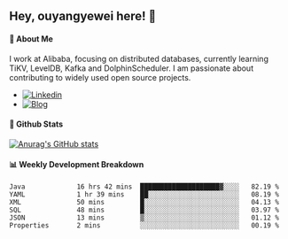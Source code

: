 ## Hey, ouyangyewei here! :wave:

#### :rocket: About Me
I work at Alibaba, focusing on distributed databases, currently learning TiKV, LevelDB, Kafka and DolphinScheduler. I am passionate about contributing to widely used open source projects.

- [![Linkedin](https://img.shields.io/badge/LinkedIn-ouyangyewei-blue)](https://www.linkedin.com/in/ouyangyewei/)
- [![Blog](https://img.shields.io/badge/Blog-yeweiouyang-orange)](https://blog.csdn.net/yeweiouyang)

#### :star2: Github Stats
[![Anurag's GitHub stats](https://github-readme-stats.vercel.app/api?username=ouyangyewei&show_icons=true&cache_seconds=3600&theme=tokyonight)](https://github.com/anuraghazra/github-readme-stats)

#### :bar_chart: Weekly Development Breakdown
<!--START_SECTION:waka-->

```text
Java             16 hrs 42 mins  ████████████████████▓░░░░   82.19 %
YAML             1 hr 39 mins    ██░░░░░░░░░░░░░░░░░░░░░░░   08.19 %
XML              50 mins         █░░░░░░░░░░░░░░░░░░░░░░░░   04.13 %
SQL              48 mins         █░░░░░░░░░░░░░░░░░░░░░░░░   03.97 %
JSON             13 mins         ▒░░░░░░░░░░░░░░░░░░░░░░░░   01.12 %
Properties       2 mins          ░░░░░░░░░░░░░░░░░░░░░░░░░   00.19 %
```

<!--END_SECTION:waka-->
